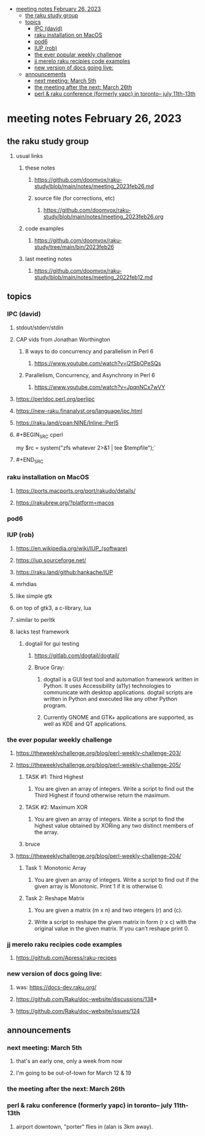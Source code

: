 - [meeting notes February 26, 2023](#orgae546a9)
  - [the raku study group](#org851d740)
  - [topics](#orgdfc50b3)
    - [IPC (david)](#org40d3de7)
    - [raku installation on MacOS](#org5fef3ce)
    - [pod6](#orged31bde)
    - [IUP (rob)](#org989e527)
    - [the ever popular weekly challenge](#org9875e7f)
    - [jj merelo raku recipies code examples](#orgfd700f7)
    - [new version of docs going live:](#org4711dba)
  - [announcements](#orgd45512c)
    - [next meeting: March 5th](#org963face)
    - [the meeting after the next: March 26th](#orge1aede7)
    - [perl & raku conference (formerly yapc) in toronto&#x2013; july 11th-13th](#org201bbbe)


<a id="orgae546a9"></a>

# meeting notes February 26, 2023


<a id="org851d740"></a>

## the raku study group

1.  usual links

    1.  these notes
    
        1.  <https://github.com/doomvox/raku-study/blob/main/notes/meeting_2023feb26.md>
        
        2.  source file (for corrections, etc)
        
            1.  <https://github.com/doomvox/raku-study/blob/main/notes/meeting_2023feb26.org>
    
    2.  code examples
    
        1.  <https://github.com/doomvox/raku-study/tree/main/bin/2023feb26>
    
    3.  last meeting notes
    
        1.  <https://github.com/doomvox/raku-study/blob/main/notes/meeting_2022feb12.md>


<a id="orgdfc50b3"></a>

## topics


<a id="org40d3de7"></a>

### IPC (david)

1.  stdout/stderr/stdin

2.  CAP vids from Jonathan Worthington

    1.  8 ways to do concurrency and parallelism in Perl 6
    
        1.  <https://www.youtube.com/watch?v=l2fSbOPeSQs>
    
    2.  Parallelism, Concurrency, and Asynchrony in Perl 6
    
        1.  <https://www.youtube.com/watch?v=JpqnNCx7wVY>

3.  <https://perldoc.perl.org/perlipc>

4.  <https://new-raku.finanalyst.org/language/ipc.html>

5.  <https://raku.land/cpan:NINE/Inline::Perl5>

6.  #+BEGIN<sub>SRC</sub> cperl

    my $rc = system("zfs whatever 2>&1 | tee $tempfile");\`

7.  #+END<sub>SRC</sub>


<a id="org5fef3ce"></a>

### raku installation on MacOS

1.  <https://ports.macports.org/port/rakudo/details/>

2.  <https://rakubrew.org/?platform=macos>


<a id="orged31bde"></a>

### pod6


<a id="org989e527"></a>

### IUP (rob)

1.  <https://en.wikipedia.org/wiki/IUP_(software)>

2.  <https://iup.sourceforge.net/>

3.  <https://raku.land/github:hankache/IUP>

1.  mrhdias

2.  like simple gtk

3.  on top of gtk3, a c-library, lua

4.  similar to perltk

5.  lacks test framework

    1.  dogtail for gui testing
    
        1.  <https://gitlab.com/dogtail/dogtail/>
        
        2.  Bruce Gray:
        
            1.  dogtail is a GUI test tool and automation framework written in Python. It uses Accessibility (a11y) technologies to communicate with desktop applications. dogtail scripts are written in Python and executed like any other Python program.
            
            2.  Currently GNOME and GTK+ applications are supported, as well as KDE and QT applications.


<a id="org9875e7f"></a>

### the ever popular weekly challenge

1.  <https://theweeklychallenge.org/blog/perl-weekly-challenge-203/>

2.  <https://theweeklychallenge.org/blog/perl-weekly-challenge-205/>

    1.  TASK #1: Third Highest
    
        1.  You are given an array of integers. Write a script to find out the Third Highest if found otherwise return the maximum.
    
    2.  TASK #2: Maximum XOR
    
        1.  You are given an array of integers. Write a script to find the highest value obtained by XORing any two distinct members of the array.
    
    3.  bruce

3.  <https://theweeklychallenge.org/blog/perl-weekly-challenge-204/>

    1.  Task 1: Monotonic Array
    
        1.  You are given an array of integers. Write a script to find out if the given array is Monotonic. Print 1 if it is otherwise 0.
    
    2.  Task 2: Reshape Matrix
    
        1.  You are given a matrix (m x n) and two integers (r) and (c).
        
        2.  Write a script to reshape the given matrix in form (r x c) with the original value in the given matrix. If you can’t reshape print 0.


<a id="orgfd700f7"></a>

### jj merelo raku recipies code examples

1.  <https://github.com/Apress/raku-recipes>


<a id="org4711dba"></a>

### new version of docs going live:

1.  was: <https://docs-dev.raku.org/>

2.  <https://github.com/Raku/doc-website/discussions/138>\*

3.  <https://github.com/Raku/doc-website/issues/124>


<a id="orgd45512c"></a>

## announcements


<a id="org963face"></a>

### next meeting: March 5th

1.  that's an early one, only a week from now

2.  I'm going to be out-of-town for March 12 & 19


<a id="orge1aede7"></a>

### the meeting after the next: March 26th


<a id="org201bbbe"></a>

### perl & raku conference (formerly yapc) in toronto&#x2013; july 11th-13th

1.  airport downtown, "porter" flies in (alan is 3km away).
